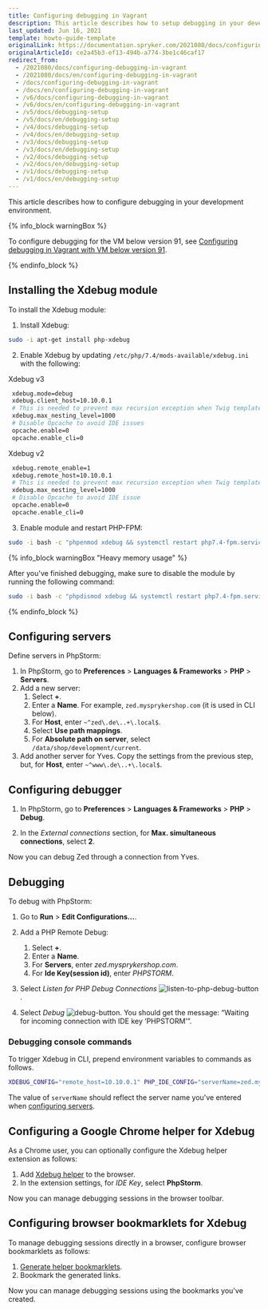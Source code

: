 ```yaml
---
title: Configuring debugging in Vagrant
description: This article describes how to setup debugging in your development environment.
last_updated: Jun 16, 2021
template: howto-guide-template
originalLink: https://documentation.spryker.com/2021080/docs/configuring-debugging-in-vagrant
originalArticleId: ce2a45b3-ef13-494b-a774-3be1c46caf17
redirect_from:
  - /2021080/docs/configuring-debugging-in-vagrant
  - /2021080/docs/en/configuring-debugging-in-vagrant
  - /docs/configuring-debugging-in-vagrant
  - /docs/en/configuring-debugging-in-vagrant
  - /v6/docs/configuring-debugging-in-vagrant
  - /v6/docs/en/configuring-debugging-in-vagrant
  - /v5/docs/debugging-setup
  - /v5/docs/en/debugging-setup
  - /v4/docs/debugging-setup
  - /v4/docs/en/debugging-setup
  - /v3/docs/debugging-setup
  - /v3/docs/en/debugging-setup
  - /v2/docs/debugging-setup
  - /v2/docs/en/debugging-setup
  - /v1/docs/debugging-setup
  - /v1/docs/en/debugging-setup
---
```


This article describes how to configure debugging in your development environment.

{% info_block warningBox %}

To configure debugging for the VM below version 91, see [Configuring debugging in Vagrant with VM below version 91](https://documentation.spryker.com/configuring-debugging-in-vagrant-with-vm-below-version-91).

{% endinfo_block %}

## Installing the Xdebug module

To install the Xdebug module:

1. Install Xdebug:

```bash
sudo -i apt-get install php-xdebug
```

2. Enable Xdebug by updating `/etc/php/7.4/mods-available/xdebug.ini` with the following:

Xdebug v3

```bash
 xdebug.mode=debug
 xdebug.client_host=10.10.0.1
 # This is needed to prevent max recursion exception when Twig templates are very complicated
 xdebug.max_nesting_level=1000
 # Disable Opcache to avoid IDE issues
 opcache.enable=0
 opcache.enable_cli=0
```

Xdebug v2

```bash
 xdebug.remote_enable=1
 xdebug.remote_host=10.10.0.1
 # This is needed to prevent max recursion exception when Twig templates are very complicated
 xdebug.max_nesting_level=1000
 # Disable Opcache to avoid IDE issue
 opcache.enable=0
 opcache.enable_cli=0
```


3. Enable module and restart PHP-FPM:

```bash
sudo -i bash -c "phpenmod xdebug && systemctl restart php7.4-fpm.service"
```

{% info_block warningBox "Heavy memory usage" %}

After you've finished debugging, make sure to disable the module by running the following command:
```bash
sudo -i bash -c "phpdismod xdebug && systemctl restart php7.4-fpm.service"
```

{% endinfo_block %}

## Configuring servers

Define servers in PhpStorm:
1. In PhpStorm, go to **Preferences** > **Languages & Frameworks** > **PHP** > **Servers**.
2. Add a new server:
    1. Select **+**.
    2. Enter a **Name**. For example, `zed.mysprykershop.com` (it is used in CLI below).
    3. For **Host**, enter `~^zed\.de\..+\.local$`.
    4. Select **Use path mappings**.
    5. For **Absolute path on server**, select `/data/shop/development/current`.
3. Add another server for Yves. Copy the settings from the previous step, but, for **Host**, enter `~^www\.de\..+\.local$`.


## Configuring debugger

1. In PhpStorm, go to **Preferences** > **Languages & Frameworks** > **PHP** > **Debug**.

2. In the *External connections* section, for **Max. simultaneous connections**, select **2**.

Now you can debug Zed through a connection from Yves.

## Debugging

To debug with PhpStorm:

1. Go to **Run** > **Edit Configurations…**.
2. Add a PHP Remote Debug:
    1.  Select **+**.
    2. Enter a **Name**.
    3. For **Servers**, enter *zed.mysprykershop.com*.
    4. For **Ide Key(session id)**, enter *PHPSTORM*.
3. Select *Listen for PHP Debug Connections* ![listen-to-php-debug-button](https://spryker.s3.eu-central-1.amazonaws.com/docs/Developer+Guide/Installation/Debugging/Configuring+debugging+in+Vagrant/listen-php-debug-connections.png).


4. Select *Debug* ![debug-button](https://spryker.s3.eu-central-1.amazonaws.com/docs/Developer+Guide/Installation/Debugging/Configuring+debugging+in+Vagrant/debug-button.png). You should get the message: “Waiting for incoming connection with IDE key ‘PHPSTORM’”.

### Debugging console commands

To trigger Xdebug in CLI, prepend environment variables to commands as follows.

```bash
XDEBUG_CONFIG="remote_host=10.10.0.1" PHP_IDE_CONFIG="serverName=zed.mysprykershop.com" vendor/bin/console <command>
```

The value of `serverName` should reflect the server name you've entered when [configuring servers](#configuring-servers).

## Configuring a Google Chrome helper for Xdebug

As a Chrome user, you can optionally configure the Xdebug helper extension as follows:

1. Add [Xdebug helper](https://chrome.google.com/webstore/detail/xdebug-helper/eadndfjplgieldjbigjakmdgkmoaaaoc?hl=en) to the browser.
2. In the extension settings, for *IDE Key*, select **PhpStorm**.

Now you can manage debugging sessions in the browser toolbar.

## Configuring browser bookmarklets for Xdebug

To manage debugging sessions directly in a browser, configure browser bookmarklets as follows:
1. [Generate helper bookmarklets](http://www.jetbrains.com/phpstorm/marklets/).
2. Bookmark the generated links.

Now you can manage debugging sessions using the bookmarks you've created.
